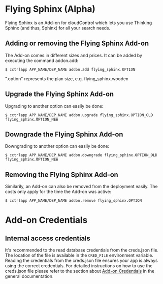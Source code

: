 # Flying Sphinx (Alpha)

Flying Sphinx is an Add-on for cloudControl which lets you use Thinking Sphinx (and thus, Sphinx) for all your search needs.

## Adding or removing the Flying Sphinx Add-on

The Add-on comes in different sizes and prices. It can be added by executing the command addon.add:

~~~
$ cctrlapp APP_NAME/DEP_NAME addon.add flying_sphinx.OPTION
~~~
".option" represents the plan size, e.g. flying_sphinx.wooden

## Upgrade the Flying Sphinx Add-on

Upgrading to another option can easily be done:

~~~
$ cctrlapp APP_NAME/DEP_NAME addon.upgrade flying_sphinx.OPTION_OLD flying_sphinx.OPTION_NEW
~~~
## Downgrade the Flying Sphinx Add-on

Downgrading to another option can easily be done:

~~~
$ cctrlapp APP_NAME/DEP_NAME addon.downgrade flying_sphinx.OPTION_OLD flying_sphinx.OPTION_NEW
~~~

## Removing the Flying Sphinx Add-on

Similarily, an Add-on can also be removed from the deployment easily. The costs only apply for the time the Add-on was active:

~~~
$ cctrlapp APP_NAME/DEP_NAME addon.remove flying_sphinx.OPTION
~~~

# Add-on Credentials

## Internal access credentials

It's recommended to the read database credentials from the creds.json file. The location of the file is available in the `CRED_FILE` environment variable. Reading the credentials from the creds.json file ensures your app is always using the correct credentials. For detailed instructions on how to use the creds.json file please refer to the section about [Add-on Credentials](https://www.cloudcontrol.com/dev-center/Platform%20Documentation#add-ons) in the general documentation.

